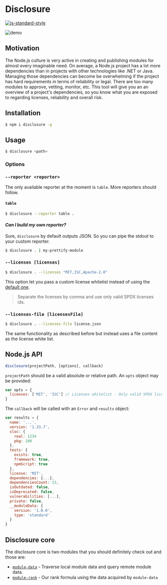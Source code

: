 # Disclosure
[![js-standard-style](https://img.shields.io/badge/code%20style-standard-brightgreen.svg?style=flat)](https://github.com/feross/standard)

![demo](https://cloud.githubusercontent.com/assets/6867996/15430360/f663685e-1e9c-11e6-96f9-241c3a8207b4.gif)
## Motivation

The Node.js culture is very active in creating and publishing modules for almost every imaginable need. On average, a Node.js project has a lot more dependencies than in projects with other technologies like .NET or Java. Managing those dependencies can become be overwhelming if the project has hard requirements in terms of reliability or legal. There are too many modules to approve, vetting, monitor, etc. This tool will give you an an overview of a project's dependencies, so you know what you are exposed to regarding licenses, reliability and overall risk.

## Installation
```bash
$ npm i disclosure -g
```

## Usage
```bash
$ disclosure <path>
```

### Options

### `--reporter <reporter>`

The only available reporter at the moment is `table`. More reporters should follow.

#### `table`
```bash
$ disclosure --reporter table .
```

#### _Can I build my own reporter?_
Sure, `disclosure` by default outputs JSON. So you can pipe the stdout to your custom reporter.

```bash
$ disclosure . | my-prettify-module
```

### `--licenses [licenses]`
```bash
$ disclosure . --licenses "MIT,ISC,Apache-2.0"
```

This option let you pass a custom license whitelist instead of using the [default one](https://github.com/yldio/module-rank/blob/master/lib/licenses-whitelist.js).

> Separate the licenses by comma and use only valid SPDX licenses ids.

### `--licenses-file [licensesFile]`
```bash
$ disclosure . --licenses-file license.json
```

The same functionality as described before but instead uses a file content as the license white list.

## Node.js API

```js
disclosure(projectPath, [options], callback)
```

`projectPath` should be a valid absolute or relative path. An `opts` object may be provided:

```js
var opts = {
  licenses: ['MIT', 'ISC'] // Licenses whitelist - Only valid SPDX licenses ids
}
```

The `callback` will be called with an `Error` and `results` object:

```js
var results = {
  name: '...',
  version: '1.33.7',
  sloc: {
    real: 1234
    pkg: 100
  },
  tests: {
    exists: true,
    framework: true,
    npmScript: true
  },
  license: 'MIT',
  dependencies: {...},
  dependenciesCount: 13,
  isOutdated: false,
  isDeprecated: false,
  vulnerabilities: [...],
  private: false,
  __moduleData: {
    version: '1.0.0',
    type: 'standard'
  }
}
```

## Disclosure core
The disclosure core is two modules that you should definitely check out and those are:

- [`module-data`](https://github.com/yldio/module-data) - Traverse local module data and query remote module data.
- [`module-rank`](https://github.com/yldio/module-rank) - Our rank formula using the data acquired by `module-data`

